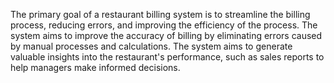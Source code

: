 The primary goal of a restaurant billing system is to streamline the billing process, reducing errors, and improving the efficiency of the process.
The system aims to improve the accuracy of billing by eliminating errors caused by manual processes and calculations.
The system aims to generate valuable insights into the restaurant's performance, such as sales reports to help managers make informed decisions.

